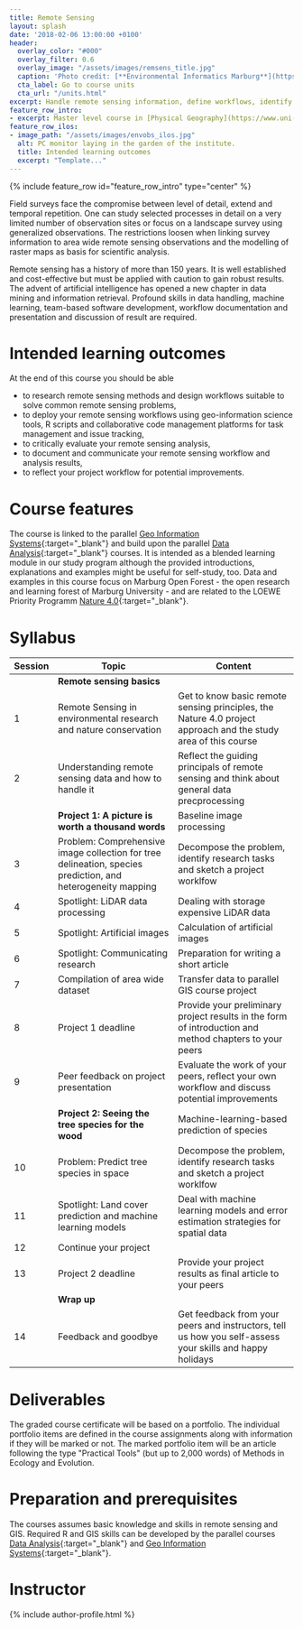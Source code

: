```yaml
---
title: Remote Sensing
layout: splash
date: '2018-02-06 13:00:00 +0100'
header:
  overlay_color: "#000"
  overlay_filter: 0.6
  overlay_image: "/assets/images/remsens_title.jpg"
  caption: 'Photo credit: [**Environmental Informatics Marburg**](https://www.flickr.com/environmentalinformatics-marburg/)'
  cta_label: Go to course units
  cta_url: "/units.html"
excerpt: Handle remote sensing information, define workflows, identify objects, and predict land cover in space.
feature_row_intro:
- excerpt: Master level course in [Physical Geography](https://www.uni-marburg.de/fb19/studium/studiengaenge/msc-phygeo) at Marburg University
feature_row_ilos:
- image_path: "/assets/images/envobs_ilos.jpg"
  alt: PC monitor laying in the garden of the institute.
  title: Intended learning outcomes
  excerpt: "Template..."
---
```


{% include feature_row id="feature_row_intro" type="center" %}

Field surveys face the compromise between level of detail, extend and temporal repetition. One can study selected processes in detail on a very limited number of observation sites or focus on a landscape survey using generalized observations. The restrictions loosen when linking survey information to area wide remote sensing observations and the modelling of raster maps as basis for scientific analysis. 

Remote sensing has a history of more than 150 years. It is well established and cost-effective but must be applied with caution to gain robust results. The advent of artificial intelligence has opened a new chapter in data mining and information retrieval. Profound skills in data handling, machine learning, team-based software development, workflow documentation and presentation and discussion of result are required.

# Intended learning outcomes
At the end of this course you should be able

* to research remote sensing methods and design workflows suitable to solve common remote sensing problems,
* to deploy your remote sensing workflows using geo-information science tools, R scripts and collaborative code management platforms for task management and issue tracking, 
* to critically evaluate your remote sensing analysis,
* to document and communicate your remote sensing workflow and analysis results,
* to reflect your project workflow for potential improvements.



# Course features

The course is linked to the parallel [Geo Information Systems](https://ilias.uni-marburg.de/goto.php?target=crs_1656074&client_id=UNIMR){:target="_blank"} and build upon the parallel [Data Analysis](https://ilias.uni-marburg.de/goto.php?target=crs_1655946&client_id=UNIMR){:target="_blank"} courses. It is intended as a blended learning module in our study program although the provided introductions, explanations and examples might be useful for self-study, too. Data and examples in this course focus on Marburg Open Forest - the open research and learning forest of Marburg University - and are related to the LOEWE Priority Programm [Nature 4.0](https://www.uni-marburg.de/de/fb19/natur40){:target="_blank"}.



# Syllabus

| Session | Topic | Content |
|-------|--------|---------|
|| **Remote sensing basics** ||
| 1 | Remote Sensing in environmental research and nature conservation | Get to know basic remote sensing principles, the Nature 4.0 project approach and the study area of this course |
| 2 | Understanding remote sensing data and how to handle it | Reflect the guiding principals of remote sensing and think about general data precprocessing  |
|| **Project 1: A picture is worth a thousand words** | Baseline image processing |
| 3 | Problem: Comprehensive image collection for tree delineation, species prediction, and heterogeneity mapping | Decompose the problem, identify research tasks and sketch a project worklfow |
| 4 | Spotlight: LiDAR data processing | Dealing with storage expensive LiDAR data | 
| 5 | Spotlight: Artificial images | Calculation of artificial images | 
| 6 | Spotlight: Communicating research | Preparation for writing a short article |
| 7 | Compilation of area wide dataset | Transfer data to parallel GIS course project | 
| 8 | Project 1 deadline | Provide your preliminary project results in the form of introduction and method chapters to your peers |
| 9 | Peer feedback on project presentation | Evaluate the work of your peers, reflect your own workflow and discuss potential improvements |
|| **Project 2: Seeing the tree species for the wood** | Machine-learning-based prediction of species |
| 10 | Problem: Predict tree species in space | Decompose the problem, identify research tasks and sketch a project worklfow |
| 11 | Spotlight: Land cover prediction and machine learning models | Deal with machine learning models and error estimation strategies for spatial data |
| 12 | Continue your project ||
| 13 | Project 2 deadline | Provide your project results as final article to your peers |
|| **Wrap up** ||
| 14 | Feedback and goodbye | Get feedback from your peers and instructors, tell us how you self-assess your skills and happy holidays |


# Deliverables

The graded course certificate will be based on a portfolio. The individual portfolio items are defined in the course assignments along with information if they will be marked or not. The marked portfolio item will be an article following the type "Practical Tools" (but up to 2,000 words) of Methods in Ecology and Evolution.


# Preparation and prerequisites

The courses assumes basic knowledge and skills in remote sensing and GIS. Required R and GIS skills can be developed by the parallel courses [Data Analysis](https://ilias.uni-marburg.de/goto.php?target=crs_1655946&client_id=UNIMR){:target="_blank"} and [Geo Information Systems](https://ilias.uni-marburg.de/goto.php?target=crs_1656074&client_id=UNIMR){:target="_blank"}.



# Instructor
{% include author-profile.html %}